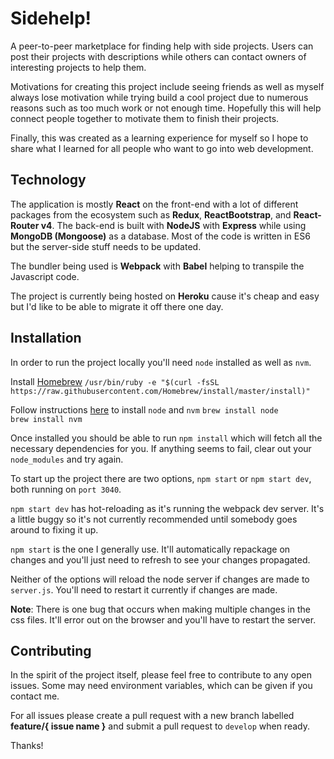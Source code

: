 # Sidehelp!

A peer-to-peer marketplace for finding help with side projects. Users can post their projects with descriptions while others can contact owners of interesting projects to help them.

Motivations for creating this project include seeing friends as well as myself always lose motivation while trying build a cool project due to numerous reasons such as too much work or not enough time. Hopefully this will help connect people together to motivate them to finish their projects.

Finally, this was created as a learning experience for myself so I hope to share what I learned for all people who want to go into web development.

## Technology
The application is mostly **React** on the front-end with a lot of different packages from the ecosystem such as **Redux**, **ReactBootstrap**, and **React-Router v4**. The back-end is built with **NodeJS** with **Express** while using **MongoDB (Mongoose)** as a database.  Most of the code is written in ES6 but the server-side stuff needs to be updated.

The bundler being used is **Webpack** with **Babel** helping to transpile the Javascript code.

The project is currently being hosted on **Heroku** cause it's cheap and easy but I'd like to be able to migrate it off there one day.

## Installation
In order to run the project locally you'll need `node` installed as well as `nvm`.

Install [Homebrew](https://brew.sh/)
`/usr/bin/ruby -e "$(curl -fsSL https://raw.githubusercontent.com/Homebrew/install/master/install)"`

Follow instructions [here](http://blog.teamtreehouse.com/install-node-js-npm-mac) to install `node` and `nvm`
`brew install node`  
`brew install nvm`

Once installed you should be able to run `npm install` which will fetch all the necessary dependencies for you. If anything seems to fail, clear out your `node_modules` and try again.

To start up the project there are two options, `npm start` or `npm start dev`, both running on `port 3040`.

`npm start dev` has hot-reloading as it's running the webpack dev server. It's a little buggy so it's not currently recommended until somebody goes around to fixing it up.

`npm start` is the one I generally use. It'll automatically repackage on changes and you'll just need to refresh to see your changes propagated.

Neither of the options will reload the node server if changes are made to `server.js`.  You'll need to restart it currently if changes are made.

**Note**: There is one bug that occurs when making multiple changes in the css files. It'll error out on the browser and you'll have to restart the server.

## Contributing
In the spirit of the project itself, please feel free to contribute to any open issues. Some may need environment variables, which can be given if you contact me.

For all issues please create a pull request with a new branch labelled **feature/{ issue name }** and submit a pull request to `develop` when ready.

Thanks!
